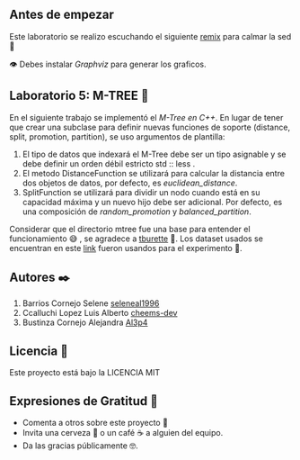 ## **Antes de empezar**
Este laboratorio se realizo escuchando el siguiente [remix](https://www.youtube.com/watch?v=Vq_OlYypkN8&ab_channel=AlexGarcia%27-Per%C3%BA) para calmar la sed 🍺 

👁️ Debes instalar *Graphviz* para generar los graficos.

## **Laboratorio 5: M-TREE** **🚀**

En el siguiente trabajo se implementó el *M-Tree en C++*.  En lugar de tener que crear una subclase para definir nuevas funciones de soporte (distance, split, promotion, partition), se uso argumentos de plantilla:

1. El tipo de datos que indexará el M-Tree debe ser un tipo asignable y se debe definir un orden débil estricto std :: less <Data>.
2. El metodo DistanceFunction se utilizará para calcular la distancia entre dos objetos de datos, por defecto, es *euclidean_distance*.
3. SplitFunction se utilizará para dividir un nodo cuando está en su capacidad máxima y un nuevo hijo debe ser adicional. Por defecto, es una composición de *random_promotion* y *balanced_partition*.

Considerar que el directorio mtree fue una base para entender el funcionamiento 😅 , se agradece a [tburette](https://github.com/tburette/mtree) 🥰. 
Los dataset usados se encuentran en este [link](https://www.worldometers.info/coronavirus) fueron usandos para el experimento 🤩.

## **Autores ✒️**

1. Barrios Cornejo Selene [seleneal1996](https://github.com/seleneal1996) 
2. Ccalluchi Lopez Luis Alberto [cheems-dev](https://github.com/cheems-dev) 
3. Bustinza Cornejo Alejandra [Al3p4](https://github.com/Al3p4)

## **Licencia 📄**

Este proyecto está bajo la LICENCIA MIT

## **Expresiones de Gratitud 🎁**

-   Comenta a otros sobre este proyecto 📢
-   Invita una cerveza 🍺 o un café ☕ a alguien del equipo.
-   Da las gracias públicamente 🤓.
